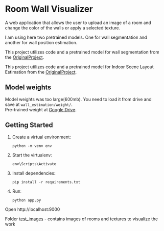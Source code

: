 # Room Wall Visualizer
A web application that allows the user to upload an image of a room and change the color of the walls or apply a selected texture.<br>

I am using here two pretrained models. One for wall segmentation and another for wall position estimation.<br>

This project utilizes code and a pretrained model for wall segmentation from the [OriginalProject](https://github.com/bjekic/WallSegmentation/).

This project utilizes code and a pretrained model for Indoor Scene Layout Estimation from the [OriginalProject](https://github.com/leVirve/lsun-room/).

## Model weights
Model weights was too large(600mb). You need to load it from drive and save at `wall_estimation/weight/`. <br>
Pre-trained weight at [Google Drive](https://drive.google.com/file/d/1aUJoXM9SQMe0LC38pA8v8r43pPOAaQ-a/view?usp=sharing).
## Getting Started

1. Create a virtual environment:

   ```
   python -m venv env
   ```

2. Start the virtualenv:

   ```
   env\Scripts\Activate
   ```

3. Install dependencies:

   ```
   pip install -r requirements.txt
   ```
4. Run:

   ```
   python app.py
   ```
Open http://localhost:9000 <br>

Folder [test_images](./test_images) - contains images of rooms and textures to visualize the work
